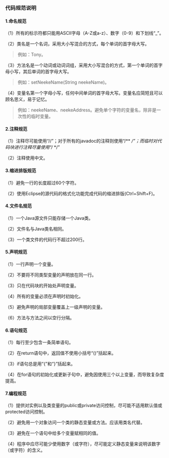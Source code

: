 ### 代码规范说明

#### 1.命名规范

（1）所有的标示符都只能用ASCⅡ字母（A-Z或a-z）、数字（0-9）和下划线“_”。

（2）类名是一个名词，采用大小写混合的方式，每个单词的首字母大写。

>  例如：Tony。

（3）方法名是一个动词或动词词组，采用大小写混合的方式，第一个单词的首字母小写，其后单词的首字母大写。

> 例如：setNeekeName(String neekeName)。

（4）变量名第一个字母小写，任何中间单词的首字母大写。变量名应简短且可以顾名思义，易于记忆。

> 例如：neekeName、neekeAddress。避免单个字符的变量名，除非是一次性的临时变量。

#### 2.注释规范

（1）注释尽可能使用“//”；对于所有的javadoc的注释则使用“/** */”；而临时对代码块进行注释尽量使用“/* */”

（2）注释使用中文。

#### 3.缩进排版规范

（1）避免一行的长度超过60个字符。

（2）使用Eclipse的源代码的格式化功能完成代码的缩进排版(Ctrl+Shift+F)。

#### 4.文件名规范

（1）一个Java源文件只能存储一个Java类。

（2）文件名与Java类名相同。

（3）一个类文件的代码行不超过200行。

#### 5.声明规范

（1）一行声明一个变量。

（2）不要将不同类型变量的声明放在同一行。

（3）只在代码块的开始处声明变量。

（4）所有的变量必须在声明时初始化。

（5）避免声明的局部变量覆盖上一级声明的变量。

（6）方法与方法之间以空行分隔。

#### 6.语句规范

（1）每行至少包含一条简单语句。

（2）在return语句中，返回值不使用小括号“()”括起来。

（3）if语句总是用“{”和“}”括起来。

（4）在for语句的初始化或更新子句中，避免因使用三个以上变量，而导致复杂度提高。

#### 7.编程规范

（1）提供对实例以及类变量的public或private访问控制，尽可能不适用默认值或protected访问控制。

（2）避免用一个对象访问一个类的静态变量或方法。应该用类名代替。

（3）避免在一个语句中给多个变量赋相同的值。

（4）程序中应尽可能少使用数字（或字符），尽可能定义静态变量来说明该数字（或字符）的含义。
